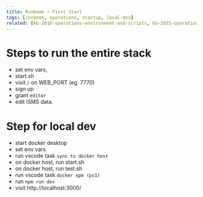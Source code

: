 ```yaml
---
title: Runbook – First Start
tags: [runbook, operations, startup, local-dev]
related: [kb-2010-operations-environment-and-scripts, kb-2015-operations-test-details, kb-1010-architecture-overview]
---
```


# Steps to run the entire stack
- set env vars,
- start.sh
- visit `/` on WEB_PORT (eg. 7770) 
- sign up
- grant `editor`
- edit ISMS data.

# Step for local dev
- start docker desktop
- set env vars
- run vscode task `sync to docker host`
- on docker host, run start.sh
- on docker host, run test.sh
- run vscode task `docker npm (ps1)`
- run `npm run dev`
- visit http://localhost:3000/